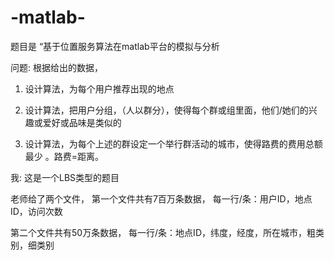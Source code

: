 # -matlab-

题目是 “基于位置服务算法在matlab平台的模拟与分析

问题:
根据给出的数据，

1. 设计算法，为每个用户推荐出现的地点

2. 设计算法，把用户分组，（人以群分），使得每个群或组里面，他们/她们的兴趣或爱好或品味是类似的

3. 设计算法，为每个上述的群设定一个举行群活动的城市，使得路费的费用总额最少 。路费=距离。


我:
这是一个LBS类型的题目 


老师给了两个文件， 第一个文件共有7百万条数据， 每一行/条：用户ID，地点ID，访问次数


第二个文件共有50万条数据， 每一行/条：地点ID，纬度，经度，所在城市，粗类别，细类别
